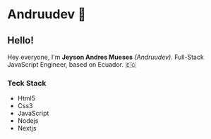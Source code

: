# Andruudev 🤙

## Hello!
Hey everyone, I'm **Jeyson Andres Mueses** _(Andruudev)_. Full-Stack JavaScript Engineer, based on Ecuador. 🇪🇨

### Teck Stack
- Html5
- Css3
- JavaScript
- Nodejs
- Nextjs
